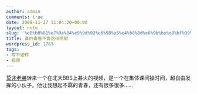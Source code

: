 ```yaml
---
author: admin
comments: true
date: 2008-11-27 11:04:20+00:00
layout: note
slug: '%e8%b0%81%e7%9a%84%e9%9d%92%e6%98%a5%e4%b8%8d%e6%9b%be%e8%bf%99%e6%a0%b7%e6%8c%a5%e6%b4%92'
title: 谁的青春不曾这样喷射
wordpress_id: 1783
tags:
- 写不如转
- 视频
---
```




[莫非老弟](http://motalk.ycool.com/post.2983574.html)转来一个在北大BBS上甚火的视频，是一个在集体课间操时间，超自由发挥的小伙子。他让我想起不羁的青春，还有很多很多……
